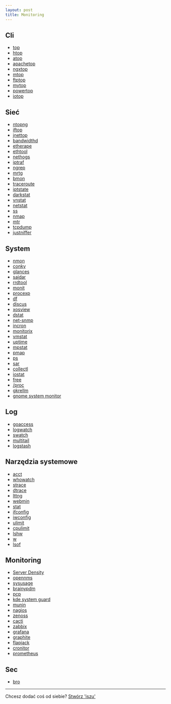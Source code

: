 ```yaml
---
layout: post
title: Monitoring
---
```

## Cli
- [top]()
- [htop](http://hisham.hm/htop/)
- [atop](http://www.atoptool.nl/)
- [apachetop](https://github.com/JeremyJones/Apachetop)
- [ngxtop](https://github.com/lebinh/ngxtop)
- [mtop](http://mtop.sourceforge.net/)
- [ftptop](http://www.proftpd.org/docs/howto/Scoreboard.html)
- [mytop](http://jeremy.zawodny.com/mysql/mytop/)
- [powertop](https://01.org/powertop)
- [iotop](http://guichaz.free.fr/iotop/)

## Sieć
- [ntopng](http://www.ntop.org/products/ntop/)
- [iftop](http://www.ex-parrot.com/pdw/iftop/)
- [jnettop](http://jnettop.kubs.info/wiki/)
- [bandwidthd](http://bandwidthd.sourceforge.net/)
- [etherape](http://etherape.sourceforge.net/)
- [ethtool](https://www.kernel.org/pub/software/network/ethtool/)
- [nethogs](http://nethogs.sourceforge.net/)
- [iptraf](http://iptraf.seul.org/)
- [ngrep](http://ngrep.sourceforge.net/)
- [mrtg](http://oss.oetiker.ch/mrtg/)
- [bmon](https://github.com/tgraf/bmon/)
- [traceroute]()
- [iptstate](http://www.phildev.net/iptstate/index.shtml)
- [darkstat](https://unix4lyfe.org/darkstat/)
- [vnstat](http://humdi.net/vnstat/)
- [netstat]()
- [ss]()
- [nmap](http://nmap.org/)
- [mtr](http://www.bitwizard.nl/mtr/)
- [tcpdump](http://www.tcpdump.org/)
- [justniffer](http://justniffer.sourceforge.net/)

## System

- [nmon](http://nmon.sourceforge.net/pmwiki.php)
- [conky](http://conky.sourceforge.net/)
- [glances](https://github.com/nicolargo/glances)
- [saidar](https://packages.debian.org/sid/utils/saidar)
- [rrdtool](http://oss.oetiker.ch/rrdtool/)
- [monit](http://mmonit.com/monit)
- [procexp](http://sourceforge.net/projects/procexp/)
- [df]()
- [discus](http://packages.ubuntu.com/lucid/utils/discus)
- [xosview](http://www.pogo.org.uk/~mark/xosview/)
- [dstat](http://dag.wiee.rs/home-made/dstat/)
- [net-snmp](http://www.net-snmp.org/)
- [incron](http://inotify.aiken.cz/?section=incron&page=about&lang=en)
- [monitorix](http://www.monitorix.org/)
- [vmstat](vmstat)
- [uptime](uptime)
- [mpstat](mpstat)
- [pmap](pmap)
- [ps](ps)
- [sar](http://sebastien.godard.pagesperso-orange.fr/)
- [collectl](http://collectl.sourceforge.net/)
- [iostat](http://sebastien.godard.pagesperso-orange.fr/)
- [free](free)
- [/proc](http://tldp.org/LDP/Linux-Filesystem-Hierarchy/html/proc.html)
- [gkrellm](http://members.dslextreme.com/users/billw/gkrellm/gkrellm.html)
- [gnome system monitor](http://freecode.com/projects/gnome-system-monitor)

## Log

- [goaccess](http://goaccess.io/)
- [logwatch](http://sourceforge.net/projects/logwatch/)
- [swatch](http://sourceforge.net/projects/swatch/)
- [multitail](http://www.vanheusden.com/multitail/)
- [logstash](http://logstash.net/)

## Narzędzia systemowe

- [acct](http://www.gnu.org/software/acct/)
- [whowatch](http://whowatch.sourceforge.net/)
- [strace](http://sourceforge.net/projects/strace/)
- [dtrace](http://dtrace.org/blogs/about/)
- [lttng](http://lttng.org/)
- [webmin](http://www.webmin.com/)
- [stat]()
- [ifconfig](ifconfig)
- [iwconfig](iwconfig)
- [ulimit](http://ss64.com/bash/ulimit.html)
- [cpulimit](https://github.com/opsengine/cpulimit)
- [lshw]()
- [w]()
- [lsof]()

## Monitoring

- [Server Density](https://www.serverdensity.com/server-monitoring/)
- [opennms](http://www.opennms.org/)
- [sysusage](http://sysusage.darold.net/)
- [brainypdm](http://sourceforge.net/projects/brainypdm/)
- [pcp](http://www.pcp.io/)
- [kde system guard](https://userbase.kde.org/KSysGuard)
- [munin](http://munin-monitoring.org/)
- [nagios](http://www.nagios.org/)
- [zenoss](http://www.zenoss.com/)
- [cacti](http://www.cacti.net/)
- [zabbix](http://www.zabbix.com/)
- [grafana](http://grafana.org/)
- [graphite](http://graphite.wikidot.com/)
- [flapjack](http://flapjack.io/)
- [cronitor](https://cronitor.io/)
- [prometheus](http://prometheus.io/)

## Sec

- [bro](https://www.bro.org/)

-----

Chcesz dodać coś od siebie? <a href="https://github.com/shansky/shansky.github.io/issues/new">Stwórz 'iszu'</a>
